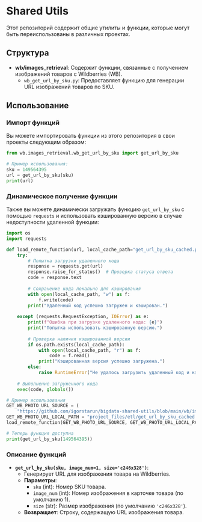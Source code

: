 
# Shared Utils

Этот репозиторий содержит общие утилиты и функции, которые могут быть переиспользованы в различных проектах.

## Структура

- **wb/images_retrieval**: Содержит функции, связанные с получением изображений товаров с Wildberries (WB).
  - `wb_get_url_by_sku.py`: Предоставляет функцию для генерации URL изображений товаров по SKU.

## Использование

### Импорт функций

Вы можете импортировать функции из этого репозитория в свои проекты следующим образом:

```python
from wb.images_retrieval.wb_get_url_by_sku import get_url_by_sku

# Пример использования:
sku = 149564395
url = get_url_by_sku(sku)
print(url)
```

### Динамическое получение функции

Также вы можете динамически загружать функцию `get_url_by_sku` с помощью `requests` и использовать кэшированную версию в случае недоступности удаленной функции:

```python
import os
import requests

def load_remote_function(url, local_cache_path="get_url_by_sku_cached.py"):
    try:
        # Попытка загрузки удаленного кода
        response = requests.get(url)
        response.raise_for_status()  # Проверка статуса ответа
        code = response.text
        
        # Сохранение кода локально для кэширования
        with open(local_cache_path, "w") as f:
            f.write(code)
        print("Удаленный код успешно загружен и кэширован.")
        
    except (requests.RequestException, IOError) as e:
        print(f"Ошибка при загрузке удаленного кода: {e}")
        print("Попытка использовать кэшированную версию.")
        
        # Проверка наличия кэшированной версии
        if os.path.exists(local_cache_path):
            with open(local_cache_path, "r") as f:
                code = f.read()
            print("Кэшированная версия успешно загружена.")
        else:
            raise RuntimeError("Не удалось загрузить удаленный код и кэшированная версия отсутствует.")
    
    # Выполнение загруженного кода
    exec(code, globals())

# Пример использования
GET_WB_PHOTO_URL_SOURCE = (
    "https://github.com/igorstarun/bigdata-shared-utils/blob/main/wb/images_retrieval/wb_get_url_by_sku.py")
GET_WB_PHOTO_URL_LOCAL_PATH = "project_files/etl/get_url_by_sku_cached.py"
load_remote_function(GET_WB_PHOTO_URL_SOURCE, GET_WB_PHOTO_URL_LOCAL_PATH)

# Теперь функция доступна
print(get_url_by_sku(149564395))
```

### Описание функций

- **`get_url_by_sku(sku, image_num=1, size='c246x328')`**: 
  - Генерирует URL для изображения товара на Wildberries.
  - **Параметры**:
    - `sku` (int): Номер SKU товара.
    - `image_num` (int): Номер изображения в карточке товара (по умолчанию 1).
    - `size` (str): Размер изображения (по умолчанию `'c246x328'`).
  - **Возвращает**: Строку, содержащую URL изображения товара.
